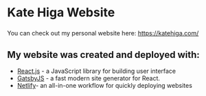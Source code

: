
# Kate Higa Website
###
You can check out my personal website here: https://katehiga.com/

## My website was created and deployed with:
* [React.js](https://reactjs.org/) - a JavaScript library for building user interface
* [GatsbyJS](https://www.gatsbyjs.org/) - a fast modern site generator for React.
* [Netlify](https://www.netlify.com/)- an all-in-one workflow for quickly deploying websites
